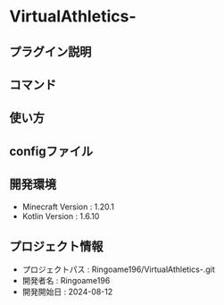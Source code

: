 # VirtualAthletics-

## プラグイン説明

## コマンド

## 使い方

## configファイル

## 開発環境
- Minecraft Version : 1.20.1
- Kotlin Version : 1.6.10

## プロジェクト情報
- プロジェクトパス : Ringoame196/VirtualAthletics-.git
- 開発者名 : Ringoame196
- 開発開始日 : 2024-08-12
